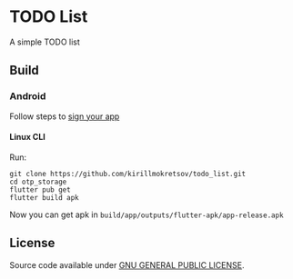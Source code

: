 # TODO List

A simple TODO list

## Build

### Android

Follow steps to [sign your app](https://flutter.dev/docs/deployment/android#signing-the-app)

#### Linux CLI

Run:  
``` shell script
git clone https://github.com/kirillmokretsov/todo_list.git
cd otp_storage
flutter pub get 
flutter build apk
```

Now you can get apk in ``build/app/outputs/flutter-apk/app-release.apk``

## License

Source code available under [GNU GENERAL PUBLIC LICENSE](https://www.gnu.org/licenses).